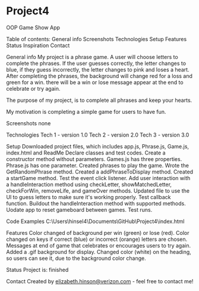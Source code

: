 # Project4
OOP Game Show App

Table of contents:
General info
Screenshots
Technologies
Setup
Features
Status
Inspiration
Contact

General info
My project is a phrase game. A user will choose letters to complete the phrases. If the user guesses correctly, the letter changes to blue, if they guess incorrectly, the letter changes to pink and loses a heart. After completing the phrases, the background will change red for a loss and green for a win. there will be a win or lose message appear at the end to celebrate or try again. 

The purpose of my project, is to complete all phrases and keep your hearts.

My motivation is completing a simple game for users to have fun.

Screenshots
none

Technologies
Tech 1 - version 1.0
Tech 2 - version 2.0
Tech 3 - version 3.0

Setup
Downloaded project files, which includes app.js, Phrase.js, Game.js, index.html and ReadMe
Declare classes and test codes.
Create a constructor method without parameters.
Games.js has three properties.
Phrase.js has one parameter.
Created phrases to play the game.
Wrote the GetRandomPhrase method.
Created a addPhraseToDisplay method.
Created a startGame method.
Test the event click listener.
Add user interaction with a handleInteraction method using checkLetter, showMatchedLetter, checkForWin, removeLife, and gameOver methods.
Updated file to use the Ul to guess letters to make sure it's working properly.
Test callback function.
Buildout the handleInteraction method with supported methods.
Uodate app to reset gameboard between games.
Test runs.

Code Examples
C:\Users\hinsel4\Documents\GitHub\Project4\index.html

Features
Color changed of background per win (green) or lose (red).
Color changed on keys if correct (blue) or incorrect (orange) letters are chosen.
Messages at end of game that celebrates or encourages users to try again.
Added a .gif background for display.
Changed color (white) on the heading, so users can see it, due to the background color change.


Status
Project is: finished

Contact
Created by elizabeth.hinson@verizon.com - feel free to contact me!